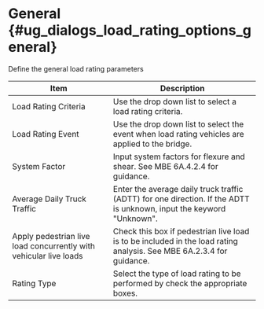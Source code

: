 General {#ug_dialogs_load_rating_options_general}
==============================================

Define the general load rating parameters

Item | Description
------|----------------
Load Rating Criteria | Use the drop down list to select a load rating criteria.
Load Rating Event | Use the drop down list to select the event when load rating vehicles are applied to the bridge.
System Factor | Input system factors for flexure and shear. See MBE 6A.4.2.4 for guidance.
Average Daily Truck Traffic | Enter the average daily truck traffic (ADTT) for one direction. If the ADTT is unknown, input the keyword "Unknown".
Apply pedestrian live load concurrently with vehicular live loads | Check this box if pedestrian live load is to be included in the load rating analysis. See MBE 6A.2.3.4 for guidance.
Rating Type | Select the type of load rating to be performed by check the appropriate boxes.

